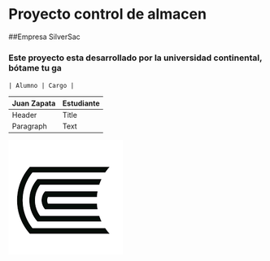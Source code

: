 # Proyecto control de almacen
##Empresa SilverSac
### Este proyecto esta desarrollado por la universidad continental, **bótame tu ga**

	| Alumno | Cargo |
  | Juan Zapata|Estudiante|
| ----------- | ----------- |
| Header | Title |
| Paragraph | Text |

![alt text](UC.png)
